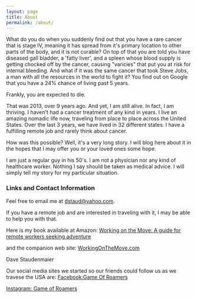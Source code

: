 ```yaml
---
layout: page
title: About
permalink: /about/
---
```


What do you do when you suddenly find out that you have a rare cancer that is stage IV, meaning it has spread from it's primary location to other parts of the body, and it is not curable?  On top of that you are told you have diseased gall bladder, a 'fatty liver', and a spleen whose blood supply is getting chocked off by the cancer, causing "varicies" that put you at risk for internal bleeding.  And what if it was the same cancer that took Steve Jobs, a man with all the resources in the world to fight it? You find out on Google that you have a 24% chance of living past 5 years.  

Frankly, you are expected to die.

That was 2013, over 9 years ago.  And yet, I am still alive.  In fact, I am thriving.  I haven't had a cancer treatment of any kind in years.  I live an amazing nomadic life now, traveling from place to place across the United States.  Over the last 3 years, we have lived in 32 different states.  I have a fulfilling remote job and rarely think about cancer.

How was this possible?  Well, it's a very long story.  I will blog here about it in the hopes that I may offer you or your loved ones some hope. 

I am just a regular guy in his 50's.  I am not a physician nor any kind of healthcare worker.  Nothing I say should be taken as medical advice.   I will simply tell my story for my particular situation. 

### Links and Contact Information

Feel free to email me at [dstaud@yahoo.com](mailto:dstaud@yahoo.com).

If you have a remote job and are interested in traveling with it, I may be able to help you with that.  

Here is my book available at Amazon: [Working on the Move: A guide for remote workers seeking adventure](https://www.amazon.com/dp/B09MGD3X8F/ref=cm_sw_em_r_mt_dp_TSSVQ5NJMK0QWB1GNCR4)

and the companion web site: [WorkingOnTheMove.com](https://workingonthemove.com)

Dave Staudenmaier

Our social media sites we started so our friends could follow us as we travese the USA are:
[Facebook:Game Of Roamers](https://facebook.com/gameofroamers)

[Instagram: Game of Roamers](https://instagram.com/gameofroamers)
